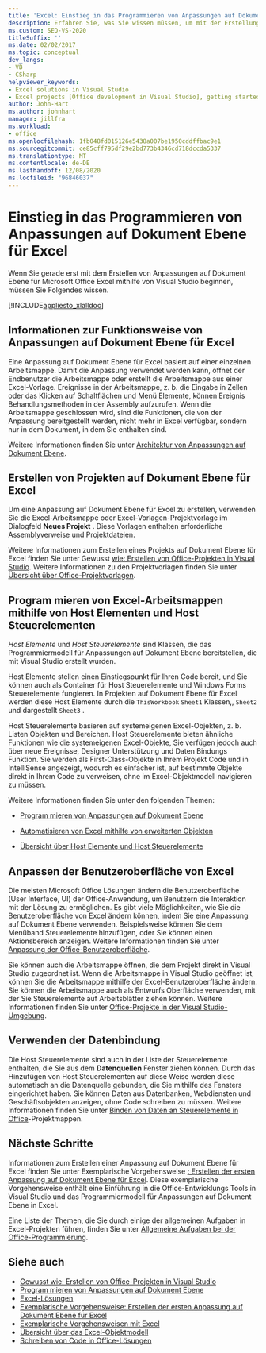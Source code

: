 ```yaml
---
title: 'Excel: Einstieg in das Programmieren von Anpassungen auf Dokument Ebene'
description: Erfahren Sie, was Sie wissen müssen, um mit der Erstellung von Anpassungen auf Dokument Ebene für Microsoft Office Excel mithilfe von Visual Studio zu beginnen.
ms.custom: SEO-VS-2020
titleSuffix: ''
ms.date: 02/02/2017
ms.topic: conceptual
dev_langs:
- VB
- CSharp
helpviewer_keywords:
- Excel solutions in Visual Studio
- Excel projects [Office development in Visual Studio], getting started
author: John-Hart
ms.author: johnhart
manager: jillfra
ms.workload:
- office
ms.openlocfilehash: 1fb048fd015126e5438a007be1950cddffbac9e1
ms.sourcegitcommit: ce85cff795df29e2bd773b4346cd718dccda5337
ms.translationtype: MT
ms.contentlocale: de-DE
ms.lasthandoff: 12/08/2020
ms.locfileid: "96846037"
---
```

# <a name="get-started-programming-document-level-customizations-for-excel"></a>Einstieg in das Programmieren von Anpassungen auf Dokument Ebene für Excel
  Wenn Sie gerade erst mit dem Erstellen von Anpassungen auf Dokument Ebene für Microsoft Office Excel mithilfe von Visual Studio beginnen, müssen Sie Folgendes wissen.

 [!INCLUDE[appliesto_xlalldoc](../vsto/includes/appliesto-xlalldoc-md.md)]

## <a name="understand-how-document-level-customizations-for-excel-work"></a>Informationen zur Funktionsweise von Anpassungen auf Dokument Ebene für Excel
 Eine Anpassung auf Dokument Ebene für Excel basiert auf einer einzelnen Arbeitsmappe. Damit die Anpassung verwendet werden kann, öffnet der Endbenutzer die Arbeitsmappe oder erstellt die Arbeitsmappe aus einer Excel-Vorlage. Ereignisse in der Arbeitsmappe, z. b. die Eingabe in Zellen oder das Klicken auf Schaltflächen und Menü Elemente, können Ereignis Behandlungsmethoden in der Assembly aufzurufen. Wenn die Arbeitsmappe geschlossen wird, sind die Funktionen, die von der Anpassung bereitgestellt werden, nicht mehr in Excel verfügbar, sondern nur in dem Dokument, in dem Sie enthalten sind.

 Weitere Informationen finden Sie unter [Architektur von Anpassungen auf Dokument Ebene](../vsto/architecture-of-document-level-customizations.md).

## <a name="create-document-level-projects-for-excel"></a>Erstellen von Projekten auf Dokument Ebene für Excel
 Um eine Anpassung auf Dokument Ebene für Excel zu erstellen, verwenden Sie die Excel-Arbeitsmappe oder Excel-Vorlagen-Projektvorlage im Dialogfeld **Neues Projekt** . Diese Vorlagen enthalten erforderliche Assemblyverweise und Projektdateien.

 Weitere Informationen zum Erstellen eines Projekts auf Dokument Ebene für Excel finden Sie unter Gewusst [wie: Erstellen von Office-Projekten in Visual Studio](../vsto/how-to-create-office-projects-in-visual-studio.md). Weitere Informationen zu den Projektvorlagen finden Sie unter [Übersicht über Office-Projektvorlagen](../vsto/office-project-templates-overview.md).

## <a name="program-excel-workbooks-by-using-host-items-and-host-controls"></a>Program mieren von Excel-Arbeitsmappen mithilfe von Host Elementen und Host Steuerelementen
 *Host Elemente* und *Host Steuerelemente* sind Klassen, die das Programmiermodell für Anpassungen auf Dokument Ebene bereitstellen, die mit Visual Studio erstellt wurden.

 Host Elemente stellen einen Einstiegspunkt für Ihren Code bereit, und Sie können auch als Container für Host Steuerelemente und Windows Forms Steuerelemente fungieren. In Projekten auf Dokument Ebene für Excel werden diese Host Elemente durch die `ThisWorkbook` `Sheet1` Klassen,, `Sheet2` und dargestellt `Sheet3` .

 Host Steuerelemente basieren auf systemeigenen Excel-Objekten, z. b. Listen Objekten und Bereichen. Host Steuerelemente bieten ähnliche Funktionen wie die systemeigenen Excel-Objekte, Sie verfügen jedoch auch über neue Ereignisse, Designer Unterstützung und Daten Bindungs Funktion. Sie werden als First-Class-Objekte in Ihrem Projekt Code und in IntelliSense angezeigt, wodurch es einfacher ist, auf bestimmte Objekte direkt in Ihrem Code zu verweisen, ohne im Excel-Objektmodell navigieren zu müssen.

 Weitere Informationen finden Sie unter den folgenden Themen:

- [Program mieren von Anpassungen auf Dokument Ebene](../vsto/programming-document-level-customizations.md)

- [Automatisieren von Excel mithilfe von erweiterten Objekten](../vsto/automating-excel-by-using-extended-objects.md)

- [Übersicht über Host Elemente und Host Steuerelemente](../vsto/host-items-and-host-controls-overview.md)

## <a name="customize-the-user-interface-of-excel"></a>Anpassen der Benutzeroberfläche von Excel
 Die meisten Microsoft Office Lösungen ändern die Benutzeroberfläche (User Interface, UI) der Office-Anwendung, um Benutzern die Interaktion mit der Lösung zu ermöglichen. Es gibt viele Möglichkeiten, wie Sie die Benutzeroberfläche von Excel ändern können, indem Sie eine Anpassung auf Dokument Ebene verwenden. Beispielsweise können Sie dem Menüband Steuerelemente hinzufügen, oder Sie können einen Aktionsbereich anzeigen. Weitere Informationen finden Sie unter [Anpassung der Office-Benutzeroberfläche](../vsto/office-ui-customization.md).

 Sie können auch die Arbeitsmappe öffnen, die dem Projekt direkt in Visual Studio zugeordnet ist. Wenn die Arbeitsmappe in Visual Studio geöffnet ist, können Sie die Arbeitsmappe mithilfe der Excel-Benutzeroberfläche ändern. Sie können die Arbeitsmappe auch als Entwurfs Oberfläche verwenden, mit der Sie Steuerelemente auf Arbeitsblätter ziehen können. Weitere Informationen finden Sie unter [Office-Projekte in der Visual Studio-Umgebung](../vsto/office-projects-in-the-visual-studio-environment.md).

## <a name="use-data-binding"></a>Verwenden der Datenbindung
 Die Host Steuerelemente sind auch in der Liste der Steuerelemente enthalten, die Sie aus dem **Datenquellen** Fenster ziehen können. Durch das Hinzufügen von Host Steuerelementen auf diese Weise werden diese automatisch an die Datenquelle gebunden, die Sie mithilfe des Fensters eingerichtet haben. Sie können Daten aus Datenbanken, Webdiensten und Geschäftsobjekten anzeigen, ohne Code schreiben zu müssen. Weitere Informationen finden Sie unter [Binden von Daten an Steuerelemente in Office](../vsto/binding-data-to-controls-in-office-solutions.md)-Projektmappen.

## <a name="next-steps"></a>Nächste Schritte
 Informationen zum Erstellen einer Anpassung auf Dokument Ebene für Excel finden Sie unter Exemplarische Vorgehensweise [: Erstellen der ersten Anpassung auf Dokument Ebene für Excel](../vsto/walkthrough-creating-your-first-document-level-customization-for-excel.md). Diese exemplarische Vorgehensweise enthält eine Einführung in die Office-Entwicklungs Tools in Visual Studio und das Programmiermodell für Anpassungen auf Dokument Ebene in Excel.

 Eine Liste der Themen, die Sie durch einige der allgemeinen Aufgaben in Excel-Projekten führen, finden Sie unter [Allgemeine Aufgaben bei der Office-Programmierung](../vsto/common-tasks-in-office-programming.md).

## <a name="see-also"></a>Siehe auch
- [Gewusst wie: Erstellen von Office-Projekten in Visual Studio](../vsto/how-to-create-office-projects-in-visual-studio.md)
- [Program mieren von Anpassungen auf Dokument Ebene](../vsto/programming-document-level-customizations.md)
- [Excel-Lösungen](../vsto/excel-solutions.md)
- [Exemplarische Vorgehensweise: Erstellen der ersten Anpassung auf Dokument Ebene für Excel](../vsto/walkthrough-creating-your-first-document-level-customization-for-excel.md)
- [Exemplarische Vorgehensweisen mit Excel](../vsto/walkthroughs-using-excel.md)
- [Übersicht über das Excel-Objektmodell](../vsto/excel-object-model-overview.md)
- [Schreiben von Code in Office-Lösungen](../vsto/writing-code-in-office-solutions.md)
